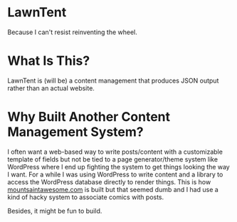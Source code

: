 LawnTent
========
Because I can't resist reinventing the wheel.

# What Is This?

LawnTent is (will be) a content management that produces JSON output rather than an actual website.

# Why Built Another Content Management System?

I often want a web-based way to write posts/content with a customizable template of fields but not be tied to a page generator/theme system like WordPress where I end up fighting the system to get things looking the way I want. For a while I was using WordPress to write content and a library to access the WordPress database directly to render things. This is how [mountsaintawesome.com](http://mountsaintawesome.com) is built but that seemed dumb and I had use a kind of hacky system to associate comics with posts.

Besides, it might be fun to build.